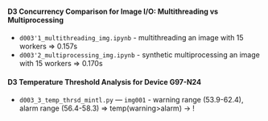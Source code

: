 #### D3 Concurrency Comparison for Image I/O: Multithreading vs Multiprocessing
- `d003'1_multithreading_img.ipynb` - multithreading an image with 15 workers => 0.157s
- `d003'2_multiprocessing_img.ipynb` - synthetic multiprocessing an image with 15 workers => 0.170s

#### D3 Temperature Threshold Analysis for Device G97-N24
- `d003_3_temp_thrsd_mintl.py` — `img001` - warning range (53.9-62.4), alarm range (56.4-58.3) => temp(warning>alarm) -> ! 

